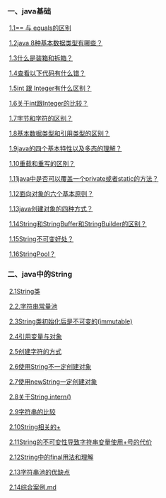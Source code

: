 ### 一、java基础

​	[1.1== 与 equals的区别](java基础/1.1==与equals的区别.md)

​	[1.2java 8种基本数据类型有哪些？](java基础/1.2java8种基本数据类型有哪些.md)

​	[1.3什么是装箱和拆箱？](java基础/1.3什么是装箱和拆箱.md)

​	[1.4查看以下代码有什么错？](java基础/1.4查看以下代码有什么错.md)

​	[1.5int 跟 Integer有什么区别？](java基础/1.5int跟Integer有什么区别.md)

​	[1.6关于int跟Integer的比较？](java基础/1.6关于int跟Integer的比较.md)

​	[1.7字节和字符的区别？](java基础/1.7字节和字符的区别.md)

​	[1.8基本数据类型和引用类型的区别？](java基础/1.8基本数据类型和引用类型的区别.md)

​	[1.9java的四个基本特性以及多态的理解？](java基础/1.9java的四个基本特性以及多态的理解.md)

​	[1.10重载和重写的区别？](java基础/1.10重载和重写的区别.md)

​	[1.11java中是否可以覆盖一个private或者static的方法？](java基础/1.11java中是否可以覆盖一个private或者static的方法.md)

​	[1.12面向对象的六个基本原则？](java基础/1.12面向对象的六个基本原则.md)

​	[1.13java创建对象的四种方式？](java基础/1.13java创建对象的四种方式.md)

​	[1.14String和StringBuffer和StringBuilder的区别？](java基础/1.14String和StringBuffer和StringBuilder的区别.md)

​	[1.15String不可变好处？](java基础/1.15String不可变好处.md)

​	[1.16StringPool？](java基础/1.16StringPool.md)

### 二、java中的String

​	[2.1String类](java中的String/2.1String类.md)

​	[2.2.字符串常量池](java中的String/2.2.字符串常量池.md)

​	[2.3String类初始化后是不可变的(immutable)](java中的String/2.3String类初始化后是不可变的(immutable).md)

​	[2.4引用变量与对象](java中的String/2.4引用变量与对象.md)

​	[2.5创建字符的方式](java中的String/2.5创建字符的方式.md)

​	[2.6使用String不一定创建对象](java中的String/2.6使用String不一定创建对象.md)

​	[2.7使用newString一定创建对象](java中的String/2.7使用newString一定创建对象.md)

​	[2.8关于String.intern()](java中的String/2.8关于String.intern().md)

​	[2.9字符串的比较](java中的String/2.9字符串的比较.md)

​	[2.10String相关的+](java中的String/2.10String相关的+.md)

​	[2.11String的不可变性导致字符串变量使用+号的代价](java中的String/2.11String的不可变性导致字符串变量使用+号的代价.md)

​	[2.12String中的final用法和理解](java中的String/2.12String中的final用法和理解.md)

​	[2.13字符串池的优缺点](java中的String/2.13字符串池的优缺点.md)

​	[2.14综合案例.md](java中的String/2.14综合案例.md)